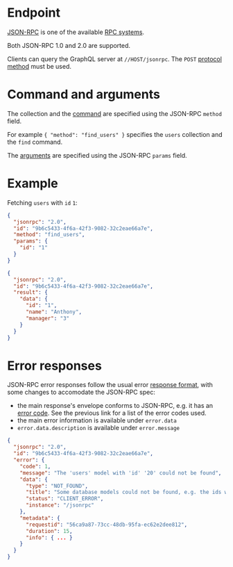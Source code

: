 # Endpoint

[JSON-RPC](http://www.jsonrpc.org) is one of the available
[RPC systems](README.md).

Both JSON-RPC 1.0 and 2.0 are supported.

Clients can query the GraphQL server at `//HOST/jsonrpc`. The `POST`
[protocol method](../protocols/README.md) must be used.

# Command and arguments

The collection and the [command](README.md#rpc) are specified using the JSON-RPC
`method` field.

For example `{ "method": "find_users" }` specifies the `users` collection and
the `find` command.

The [arguments](README.md#rpc) are specified using the JSON-RPC `params` field.

# Example

Fetching `users` with `id` `1`:

```json
{
  "jsonrpc": "2.0",
  "id": "9b6c5433-4f6a-42f3-9082-32c2eae66a7e",
  "method": "find_users",
  "params": {
    "id": "1"
  }
}
```

```json
{
  "jsonrpc": "2.0",
  "id": "9b6c5433-4f6a-42f3-9082-32c2eae66a7e",
  "result": {
    "data": {
      "id": "1",
      "name": "Anthony",
      "manager": "3"
    }
  }
}
```

# Error responses

JSON-RPC error responses follow the usual error
[response format](../request/error.md#error-responses), with some changes to
accomodate the JSON-RPC spec:

- the main response's envelope conforms to JSON-RPC, e.g. it has an
  [error code](../request/error.md#error-types). See the previous link for a
  list of the error codes used.
- the main error information is available under `error.data`
- `error.data.description` is available under `error.message`

```json
{
  "jsonrpc": "2.0",
  "id": "9b6c5433-4f6a-42f3-9082-32c2eae66a7e",
  "error": {
    "code": 1,
    "message": "The 'users' model with 'id' '20' could not be found",
    "data": {
      "type": "NOT_FOUND",
      "title": "Some database models could not be found, e.g. the ids were invalid",
      "status": "CLIENT_ERROR",
      "instance": "/jsonrpc"
    },
    "metadata": {
      "requestid": "56ca9a87-73cc-48db-95fa-ec62e2dee812",
      "duration": 15,
      "info": { ... }
    }
  }
}
```
